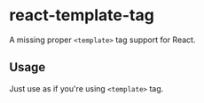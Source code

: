 # react-template-tag
A missing proper `<template>` tag support for React.

## Usage
Just use as if you're using `<template>` tag.
